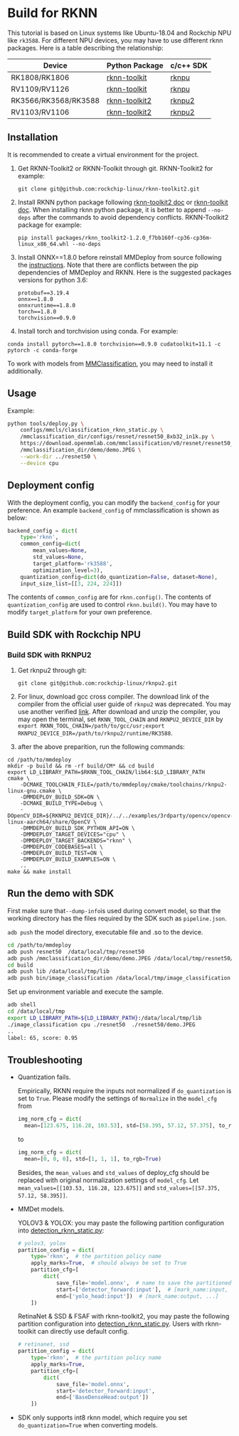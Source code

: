 # Build for RKNN

This tutorial is based on Linux systems like Ubuntu-18.04 and Rockchip NPU like `rk3588`. For different NPU devices, you may have to use different rknn packages.
Here is a table describing the relationship:

| Device               | Python Package                                                   | c/c++ SDK                                          |
| -------------------- | ---------------------------------------------------------------- | -------------------------------------------------- |
| RK1808/RK1806        | [rknn-toolkit](https://github.com/rockchip-linux/rknn-toolkit)   | [rknpu](https://github.com/rockchip-linux/rknpu)   |
| RV1109/RV1126        | [rknn-toolkit](https://github.com/rockchip-linux/rknn-toolkit)   | [rknpu](https://github.com/rockchip-linux/rknpu)   |
| RK3566/RK3568/RK3588 | [rknn-toolkit2](https://github.com/rockchip-linux/rknn-toolkit2) | [rknpu2](https://github.com/rockchip-linux/rknpu2) |
| RV1103/RV1106        | [rknn-toolkit2](https://github.com/rockchip-linux/rknn-toolkit2) | [rknpu2](https://github.com/rockchip-linux/rknpu2) |

## Installation

It is recommended to create a virtual environment for the project.

1. Get RKNN-Toolkit2 or RKNN-Toolkit through git. RKNN-Toolkit2 for example:

   ```
   git clone git@github.com:rockchip-linux/rknn-toolkit2.git
   ```

2. Install RKNN python package following [rknn-toolkit2 doc](https://github.com/rockchip-linux/rknn-toolkit2/tree/master/doc) or [rknn-toolkit doc](https://github.com/rockchip-linux/rknn-toolkit/tree/master/doc). When installing rknn python package, it is better to append `--no-deps` after the commands to avoid dependency conflicts. RKNN-Toolkit2 package for example:

   ```
   pip install packages/rknn_toolkit2-1.2.0_f7bb160f-cp36-cp36m-linux_x86_64.whl --no-deps
   ```

3. Install ONNX==1.8.0 before reinstall MMDeploy from source following the [instructions](../01-how-to-build/build_from_source.md). Note that there are conflicts between the pip dependencies of MMDeploy and RKNN. Here is the suggested packages versions for python 3.6:

   ```
   protobuf==3.19.4
   onnx==1.8.0
   onnxruntime==1.8.0
   torch==1.8.0
   torchvision==0.9.0
   ```

4. Install torch and torchvision using conda. For example:

```
conda install pytorch==1.8.0 torchvision==0.9.0 cudatoolkit=11.1 -c pytorch -c conda-forge
```

To work with models from [MMClassification](https://mmclassification.readthedocs.io/en/latest/getting_started.html), you may need to install it additionally.

## Usage

Example:

```bash
python tools/deploy.py \
    configs/mmcls/classification_rknn_static.py \
    /mmclassification_dir/configs/resnet/resnet50_8xb32_in1k.py \
    https://download.openmmlab.com/mmclassification/v0/resnet/resnet50_batch256_imagenet_20200708-cfb998bf.pth \
    /mmclassification_dir/demo/demo.JPEG \
    --work-dir ../resnet50 \
    --device cpu
```

## Deployment config

With the deployment config, you can modify the `backend_config` for your preference. An example `backend_config` of mmclassification is shown as below:

```python
backend_config = dict(
    type='rknn',
    common_config=dict(
        mean_values=None,
        std_values=None,
        target_platform='rk3588',
        optimization_level=3),
    quantization_config=dict(do_quantization=False, dataset=None),
    input_size_list=[[3, 224, 224]])

```

The contents of `common_config` are for `rknn.config()`. The contents of `quantization_config` are used to control `rknn.build()`. You may have to modify `target_platform` for your own preference.

## Build SDK with Rockchip NPU

### Build SDK with RKNPU2

1. Get rknpu2 through git:

   ```
   git clone git@github.com:rockchip-linux/rknpu2.git
   ```

2. For linux, download gcc cross compiler. The download link of the compiler from the official user guide of `rknpu2` was deprecated. You may use another verified [link](https://github.com/Caesar-github/gcc-buildroot-9.3.0-2020.03-x86_64_aarch64-rockchip-linux-gnu). After download and unzip the compiler, you may open the terminal, set `RKNN_TOOL_CHAIN` and `RKNPU2_DEVICE_DIR` by `export RKNN_TOOL_CHAIN=/path/to/gcc/usr;export RKNPU2_DEVICE_DIR=/path/to/rknpu2/runtime/RK3588`.

3. after the above preparition, run the following commands:

```shell
cd /path/to/mmdeploy
mkdir -p build && rm -rf build/CM* && cd build
export LD_LIBRARY_PATH=$RKNN_TOOL_CHAIN/lib64:$LD_LIBRARY_PATH
cmake \
    -DCMAKE_TOOLCHAIN_FILE=/path/to/mmdeploy/cmake/toolchains/rknpu2-linux-gnu.cmake \
    -DMMDEPLOY_BUILD_SDK=ON \
    -DCMAKE_BUILD_TYPE=Debug \
    -DOpenCV_DIR=${RKNPU2_DEVICE_DIR}/../../examples/3rdparty/opencv/opencv-linux-aarch64/share/OpenCV \
    -DMMDEPLOY_BUILD_SDK_PYTHON_API=ON \
    -DMMDEPLOY_TARGET_DEVICES="cpu" \
    -DMMDEPLOY_TARGET_BACKENDS="rknn" \
    -DMMDEPLOY_CODEBASES=all \
    -DMMDEPLOY_BUILD_TEST=ON \
    -DMMDEPLOY_BUILD_EXAMPLES=ON \
    ..
make && make install
```

## Run the demo with SDK

First make sure that`--dump-info`is used during convert model, so that the working directory has the files required by the SDK such as `pipeline.json`.

`adb push` the model directory, executable file and .so to the device.

```bash
cd /path/to/mmdeploy
adb push resnet50  /data/local/tmp/resnet50
adb push /mmclassification_dir/demo/demo.JPEG /data/local/tmp/resnet50/demo.JPEG
cd build
adb push lib /data/local/tmp/lib
adb push bin/image_classification /data/local/tmp/image_classification
```

Set up environment variable and execute the sample.

```bash
adb shell
cd /data/local/tmp
export LD_LIBRARY_PATH=${LD_LIBRARY_PATH}:/data/local/tmp/lib
./image_classification cpu ./resnet50  ./resnet50/demo.JPEG
..
label: 65, score: 0.95
```

## Troubleshooting

- Quantization fails.

  Empirically, RKNN require the inputs not normalized if `do_quantization` is set to `True`. Please modify the settings of `Normalize` in the `model_cfg` from

  ```python
  img_norm_cfg = dict(
    mean=[123.675, 116.28, 103.53], std=[58.395, 57.12, 57.375], to_rgb=True)
  ```

  to

  ```python
  img_norm_cfg = dict(
    mean=[0, 0, 0], std=[1, 1, 1], to_rgb=True)
  ```

  Besides, the `mean_values` and `std_values` of deploy_cfg should be replaced with original normalization settings of `model_cfg`. Let `mean_values=[[103.53, 116.28, 123.675]]` and `std_values=[[57.375, 57.12, 58.395]]`.

- MMDet models.

  YOLOV3 & YOLOX: you may paste the following partition configuration into [detection_rknn_static.py](https://github.com/open-mmlab/mmdeploy/blob/master/configs/mmdet/detection/detection_rknn_static.py):

  ```python
  # yolov3, yolox
  partition_config = dict(
      type='rknn',  # the partition policy name
      apply_marks=True,  # should always be set to True
      partition_cfg=[
          dict(
              save_file='model.onnx',  # name to save the partitioned onnx
              start=['detector_forward:input'],  # [mark_name:input, ...]
              end=['yolo_head:input'])  # [mark_name:output, ...]
      ])
  ```

  RetinaNet & SSD & FSAF with rknn-toolkit2, you may paste the following partition configuration into [detection_rknn_static.py](https://github.com/open-mmlab/mmdeploy/blob/master/configs/mmdet/detection/detection_rknn_static.py). Users with rknn-toolkit can directly use default config.

  ```python
  # retinanet, ssd
  partition_config = dict(
      type='rknn',  # the partition policy name
      apply_marks=True,
      partition_cfg=[
          dict(
              save_file='model.onnx',
              start='detector_forward:input',
              end=['BaseDenseHead:output'])
      ])
  ```

- SDK only supports int8 rknn model, which require you set `do_quantization=True` when converting models.
